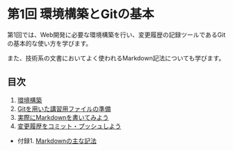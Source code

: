 # 第1回 環境構築とGitの基本
第1回では、Web開発に必要な環境構築を行い、変更履歴の記録ツールであるGitの基本的な使い方を学びます。

また、技術系の文書においてよく使われるMarkdown記法についても学びます。


## 目次
1. [環境構築](./1_installation.md)
2. [Gitを用いた講習用ファイルの準備](./2_prepare-files.md)
3. [実際にMarkdownを書いてみよう](./3_write-markdown.md)
4. [変更履歴をコミット・プッシュしよう](./4_commit.md)

- 付録1. [Markdownの主な記法](./a1_markdown-syntax.md)
